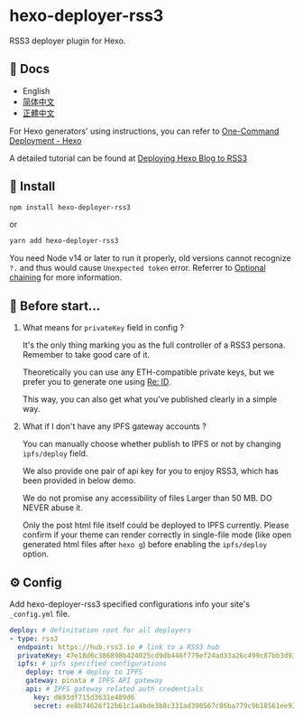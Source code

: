 # hexo-deployer-rss3

RSS3 deployer plugin for Hexo.

## 📝 Docs

- English 
- [简体中文](https://github.com/NaturalSelectionLabs/hexo-deployer-rss3/tree/develop/docs/zh_CN/start.md) 
- [正體中文](https://github.com/NaturalSelectionLabs/hexo-deployer-rss3/tree/develop/docs/zh_TW/start.md)

For Hexo generators' using instructions, you can refer to [One-Command Deployment - Hexo](https://hexo.io/docs/one-command-deployment.html) 

A detailed tutorial can be found at [Deploying Hexo Blog to RSS3](https://github.com/NaturalSelectionLabs/hexo-deployer-rss3/tree/develop/docs/en/guide.md)

## 🎁 Install

``` sh
npm install hexo-deployer-rss3
```

or

``` sh
yarn add hexo-deployer-rss3
```

You need Node v14 or later to run it properly, old versions cannot recognize `?.` and thus would cause `Unexpected token` error. Referrer to [Optional chaining](https://developer.mozilla.org/en-US/docs/Web/JavaScript/Reference/Operators/Optional_chaining) for more information.

## 💎 Before start...

1. What means for `privateKey` field in config ?

    It's the only thing marking you as the full controller of a RSS3 persona. Remember to take good care of it. 
    
    Theoretically you can use any ETH-compatible private keys, but we prefer you to generate one using [Re: ID](https://github.com/NaturalSelectionLabs/Re-ID).
    
    This way, you can also get what you've published clearly in a simple way.

2. What if I don't have any IPFS gateway accounts ?
  
    You can manually choose whether publish to IPFS or not by changing `ipfs/deploy` field.
    
    We also provide one pair of api key for you to enjoy RSS3, which has been provided in below demo.
    
    We do not promise any accessibility of files Larger than 50 MB. DO NEVER abuse it.

    Only the post html file itself could be deployed to IPFS currently. 
    Please confirm if your theme can render correctly in single-file mode (like open generated html files after `hexo g`) 
    before enabling the `ipfs/deploy` option.


## ⚙ Config

Add hexo-deployer-rss3 specified configurations info your site's `_config.yml` file.

``` yaml
deploy: # definitation root for all deployers
- type: rss3
  endpoint: https://hub.rss3.io # link to a RSS3 hub
  privateKey: 47e18d6c386898b424025cd9db446f779ef24ad33a26c499c87bb3d9372540ba # your private key, 64 chars
  ipfs: # ipfs specified configurations
    deploy: true # deploy to IPFS
    gateway: pinata # IPFS API gateway
    api: # IPFS gateway related auth credentials
      key: d693df715d3631e489d6
      secret: ee8b74626f12b61c1a4bde3b8c331ad390567c86ba779c9b18561ee92c1cbff0
```
